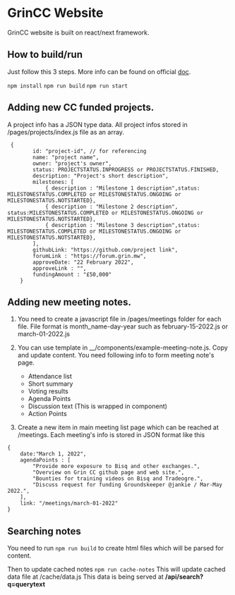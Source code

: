 # GrinCC Website 

GrinCC website is built on react/next framework. 

## How to build/run

Just follow this 3 steps. More info can be found on official [doc](https://nextjs.org/docs/deployment).

```npm install```
```npm run build```
```npm run start```

## Adding new CC funded projects.

A project info has a JSON type data. All project infos stored in /pages/projects/index.js file as an array. 

```
 {
        id: "project-id", // for referencing
        name: "project name",
        owner: "project's owner",
        status: PROJECTSTATUS.INPROGRESS or PROJECTSTATUS.FINISHED,
        description: "Project's short description",
        milestones: [
            { description : "Milestone 1 description",status: MILESTONESTATUS.COMPLETED or MILESTONESTATUS.ONGOING or MILESTONESTATUS.NOTSTARTED},
            { description : "Milestone 2 description", status:MILESTONESTATUS.COMPLETED or MILESTONESTATUS.ONGOING or MILESTONESTATUS.NOTSTARTED},
            { description : "Milestone 3 description",status: MILESTONESTATUS.COMPLETED or MILESTONESTATUS.ONGOING or MILESTONESTATUS.NOTSTARTED},
        ],
        githubLink: "https://github.com/project link",
        forumLink : "https://forum.grin.mw",
        approveDate: "22 February 2022",
        approveLink : "",
        fundingAmount : "£50,000"
    }
```

## Adding new meeting notes.

1) You need to create a javascript file in /pages/meetings folder for each file.
File format is month_name-day-year such as february-15-2022.js or march-01-2022.js
2) You can use template in __/components/example-meeting-note.js. Copy and update content.
    You need following info to form meeting note's page.
    - Attendance list
    - Short summary
    - Voting results
    - Agenda Points
    - Discussion text (This is wrapped in <ReactMarkdown> component)
    - Action Points

4) Create a new item in main meeting list page which can be reached at /meetings. Each meeting's info is stored in JSON format like this
```
{
    date:"March 1, 2022",
    agendaPoints : [
        "Provide more exposure to Bisq and other exchanges.",
        "Overview on Grin CC github page and web site.",
        "Bounties for training videos on Bisq and Tradeogre.",
        "Discuss request for funding Groundskeeper @jankie / Mar-May 2022.",
    ],
    link: "/meetings/march-01-2022"
}

```



## Searching notes

You need to run 
```npm run build```
to create html files which will be parsed for content.

Then to update cached notes
```npm run cache-notes```
This will update cached data file at /cache/data.js
This data is being served at __/api/search?q=querytext__






